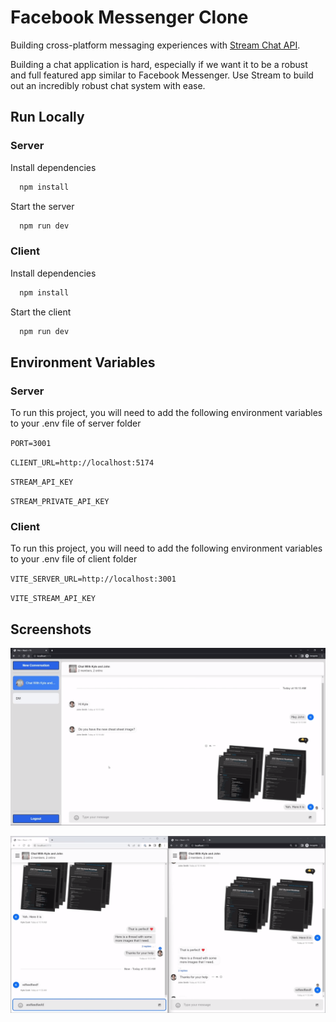 
# Facebook Messenger Clone

Building cross-platform messaging experiences with [Stream Chat API](https://getstream.io).

Building a chat application is hard, especially if we want it to be a robust and full featured app similar to Facebook Messenger. Use Stream to build out an incredibly robust chat system with ease.

## Run Locally

### Server

Install dependencies

```bash
  npm install
```

Start the server

```bash
  npm run dev
```


### Client

Install dependencies

```bash
  npm install
```

Start the client

```bash
  npm run dev
```


## Environment Variables

### Server

To run this project, you will need to add the following environment variables to your .env file of server folder

`PORT=3001`

`CLIENT_URL=http://localhost:5174`

`STREAM_API_KEY`

`STREAM_PRIVATE_API_KEY`

### Client

To run this project, you will need to add the following environment variables to your .env file of client folder

`VITE_SERVER_URL=http://localhost:3001`

`VITE_STREAM_API_KEY`




## Screenshots

![App Screenshot](./client/public/Screenshot1.png)

![App Screenshot](./client/public/Screenshot2.png)


